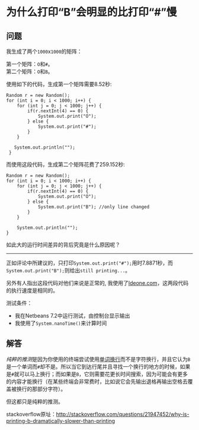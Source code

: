 # 为什么打印“B”会明显的比打印“#”慢

## 问题

我生成了两个`1000`x`1000`的矩阵：

第一个矩阵：`O`和`#`。  
第二个矩阵：`O`和`B`。

使用如下的代码，生成第一个矩阵需要8.52秒:

    Random r = new Random();
    for (int i = 0; i < 1000; i++) {
        for (int j = 0; j < 1000; j++) {
            if(r.nextInt(4) == 0) {
                System.out.print("O");
            } else {
                System.out.print("#");
            }
        }
                
       System.out.println("");
     }


而使用这段代码，生成第二个矩阵花费了259.152秒:

    Random r = new Random();
    for (int i = 0; i < 1000; i++) {
        for (int j = 0; j < 1000; j++) {
            if(r.nextInt(4) == 0) {
                System.out.print("O");
            } else {
                System.out.print("B"); //only line changed
            }
        }
                    
        System.out.println("");
    }

如此大的运行时间差异的背后究竟是什么原因呢？

---

正如评论中所建议的，只打印`System.out.print("#");`用时7.8871秒，而`System.out.print("B");`则给出`still printing...`。

另外有人指出这段代码对他们来说是正常的, 我使用了[Ideone.com](http://ideone.com)，这两段代码的执行速度是相同的。

测试条件：

 - 我在Netbeans 7.2中运行测试，由控制台显示输出
 - 我使用了`System.nanoTime()`来计算时间
 
## 解答
 
*纯粹的推测*是因为你使用的终端尝试使用[单词换行][1]而不是字符换行，并且它认为`B`是一个单词而`#`却不是。所以当它到达行尾并且寻找一个换行的地方的时候，如果是`#`就可以马上换行；而如果是`B`，它则需要花更长时间搜索，因为可能会有更多的内容才能换行（在某些终端会非常费时，比如说它会先输出退格再输出空格去覆盖被换行的那部分字符）。

但这都只是纯粹的推测。


  [1]: http://en.wikipedia.org/wiki/Word_wrap
  
  
stackoverflow原址：http://stackoverflow.com/questions/21947452/why-is-printing-b-dramatically-slower-than-printing
